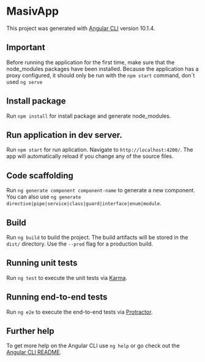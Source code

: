 # MasivApp

This project was generated with [Angular CLI](https://github.com/angular/angular-cli) version 10.1.4.

## Important
Before running the application for the first time, make sure that the node_modules packages have been installed. Because the application has a proxy configured, it should only be run with the `npm start` command, don´t used `ng serve`

## Install package

Run `npm install` for install package and generate node_modules.

## Run application in dev server.

Run `npm start` for run aplication. Navigate to `http://localhost:4200/`. The app will automatically reload if you change any of the source files.

## Code scaffolding

Run `ng generate component component-name` to generate a new component. You can also use `ng generate directive|pipe|service|class|guard|interface|enum|module`.

## Build

Run `ng build` to build the project. The build artifacts will be stored in the `dist/` directory. Use the `--prod` flag for a production build.

## Running unit tests

Run `ng test` to execute the unit tests via [Karma](https://karma-runner.github.io).

## Running end-to-end tests

Run `ng e2e` to execute the end-to-end tests via [Protractor](http://www.protractortest.org/).

## Further help

To get more help on the Angular CLI use `ng help` or go check out the [Angular CLI README](https://github.com/angular/angular-cli/blob/master/README.md).
